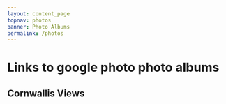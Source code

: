 ```yaml
---
layout: content_page
topnav: photos
banner: Photo Albums
permalink: /photos
---
```


# Links to google photo photo albums

## Cornwallis Views
<script src="https://cdn.jsdelivr.net/npm/publicalbum@latest/embed-ui.min.js" async></script>
<div class="pa-gallery-player-widget" style="width:100%; height:480px; display:none;"
  data-link="https://photos.app.goo.gl/1UNFRghfxs6QuBtUA"
  data-title="Cornwallis Views"
  data-description="New photo added to shared album">
  <object data="https://lh3.googleusercontent.com/eTUItvDRyFkPMeTtQr0qJUbKr0Cl32pVxaEdAHM_VMjVgQoW7h6XpjO9bFZWmM_Ika5jv_mhzi485A0ocrQhetclx_rvT4Pl-P6y_ccre233XaaS8qo7DC9Z9kSV_wY5dSP0O3rgwA=w1920-h1080"></object>
</div>
